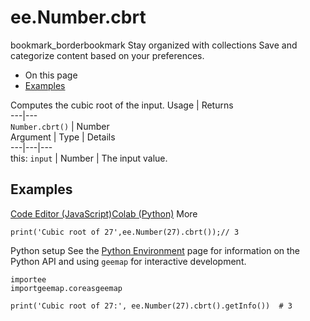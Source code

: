  
#  ee.Number.cbrt
bookmark_borderbookmark Stay organized with collections  Save and categorize content based on your preferences. 
  * On this page
  * [Examples](https://developers.google.com/earth-engine/apidocs/ee-number-cbrt#examples)


Computes the cubic root of the input.
Usage | Returns  
---|---  
`Number.cbrt()` | Number  
Argument | Type | Details  
---|---|---  
this: `input` | Number | The input value.  
## Examples
[Code Editor (JavaScript)](https://developers.google.com/earth-engine/apidocs/ee-number-cbrt#code-editor-javascript-sample)[Colab (Python)](https://developers.google.com/earth-engine/apidocs/ee-number-cbrt#colab-python-sample) More
```
print('Cubic root of 27',ee.Number(27).cbrt());// 3
```
Python setup
See the [ Python Environment](https://developers.google.com/earth-engine/guides/python_install) page for information on the Python API and using `geemap` for interactive development.
```
importee
importgeemap.coreasgeemap
```
```
print('Cubic root of 27:', ee.Number(27).cbrt().getInfo())  # 3
```

